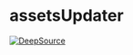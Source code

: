 # assetsUpdater
[![DeepSource](https://deepsource.io/gh/fengyuan213/assetsUpdater.svg/?label=active+issues&show_trend=true&token=vIt2XDX1HyreNvY-58O4tSVG)](https://deepsource.io/gh/fengyuan213/assetsUpdater/?ref=repository-badge)
